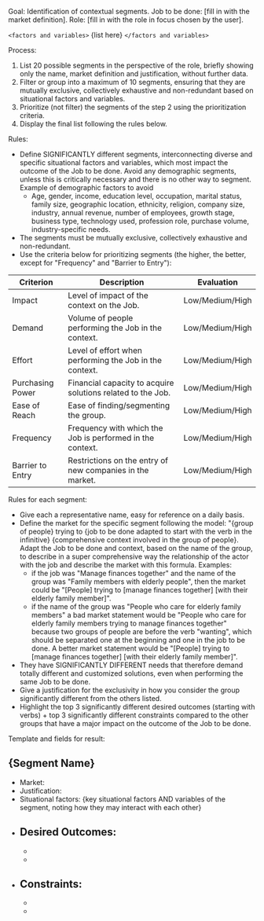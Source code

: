 Goal: Identification of contextual segments.
Job to be done: [fill in with the market definition].
Role: [fill in with the role in focus chosen by the user].

`<factors and variables>`
{list here}
`</factors and variables>`

Process:
1. List 20 possible segments in the perspective of the role, briefly showing only the name, market definition and justification, without further data.
2. Filter or group into a maximum of 10 segments, ensuring that they are mutually exclusive, collectively exhaustive and non-redundant based on situational factors and variables. 
3. Prioritize (not filter) the segments of the step 2 using the prioritization criteria.
4. Display the final list following the rules below.

Rules:
- Define SIGNIFICANTLY different segments, interconnecting diverse and specific situational factors and variables, which most impact the outcome of the Job to be done. Avoid any demographic segments, unless this is critically necessary and there is no other way to segment. Example of demographic factors to avoid
    - Age, gender, income, education level, occupation, marital status, family size, geographic location, ethnicity, religion, company size, industry, annual revenue, number of employees, growth stage, business type, technology used, profession role, purchase volume, industry-specific needs.
- The segments must be mutually exclusive, collectively exhaustive and non-redundant.
- Use the criteria below for prioritizing segments (the higher, the better, except for "Frequency" and "Barrier to Entry"):

| Criterion | Description | Evaluation |
|-------------------|--------------------------------------------------------------------------------|------------|
| Impact | Level of impact of the context on the Job. | Low/Medium/High |
| Demand | Volume of people performing the Job in the context. | Low/Medium/High |
| Effort | Level of effort when performing the Job in the context. | Low/Medium/High |
| Purchasing Power | Financial capacity to acquire solutions related to the Job. | Low/Medium/High |
| Ease of Reach | Ease of finding/segmenting the group. | Low/Medium/High |
| Frequency | Frequency with which the Job is performed in the context. | Low/Medium/High |
| Barrier to Entry | Restrictions on the entry of new companies in the market. | Low/Medium/High |

Rules for each segment:
- Give each a representative name, easy for reference on a daily basis.
- Define the market for the specific segment following the model: "{group of people} trying to {job to be done adapted to start with the verb in the infinitive} {comprehensive context involved in the group of people}. Adapt the Job to be done and context, based on the name of the group, to describe in a super comprehensive way the relationship of the actor with the job and describe the market with this formula. Examples:
    - if the job was "Manage finances together" and the name of the group was "Family members with elderly people", then the market could be "[People] trying to [manage finances together] [with their elderly family member]".
    - if the name of the group was "People who care for elderly family members" a bad market statement would be "People who care for elderly family members trying to manage finances together" because two groups of people are before the verb "wanting", which should be separated one at the beginning and one in the job to be done. A better market statement would be "[People] trying to [manage finances together] [with their elderly family member]".
- They have SIGNIFICANTLY DIFFERENT needs that therefore demand totally different and customized solutions, even when performing the same Job to be done.
- Give a justification for the exclusivity in how you consider the group significantly different from the others listed.
- Highlight the top 3 significantly different desired outcomes (starting with verbs) + top 3 significantly different constraints compared to the other groups that have a major impact on the outcome of the Job to be done.


Template and fields for result:
## {Segment Name}
- Market:
- Justification:
- Situational factors: {key situational factors AND variables of the segment, noting how they may interact with each other}
- Desired Outcomes: 
    - 
    - 
    - 
- Constraints:
    - 
    - 
    - 

